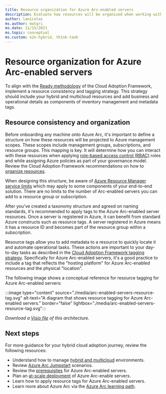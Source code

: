 ```yaml
---
title: Resource organization for Azure Arc-enabled servers
description: Evaluate how resources will be organized when working with Azure Arc-enabled servers
author: lanicolas
ms.author: matgri
ms.date: 11/15/2021
ms.topic: conceptual
ms.custom: e2e-hybrid, think-tank
---
```


# Resource organization for Azure Arc-enabled servers

To align with the [Ready methodology](../../../ready/index.md) of the Cloud Adoption Framework, implement a resource consistency and tagging strategy. This strategy should include your hybrid and multicloud resources and add business and operational details as components of inventory management and metadata tags.

## Resource consistency and organization

Before onboarding any machine onto Azure Arc, it's important to define a structure on how these resources will be projected to Azure management scopes. These scopes include management groups, subscriptions, and resource groups. This mapping is key. It will determine how you can interact with these resources when applying [role-based access control (RBAC)](/entra/identity/role-based-access-control/best-practices) roles and while assigning Azure policies as part of your governance model. Review the Cloud Adoption Framework recommendations on how to [organize resources](../../../ready/azure-setup-guide/organize-resources.md?tabs=AzureManagementGroupsAndHierarchy).

When designing this structure, be aware of [Azure Resource Manager service limits](/azure/azure-arc/servers/agent-overview#azure-subscription-and-service-limits) which may apply to some components of your end-to-end solution. There are no limits to the number of Arc-enabled servers you can add to a resource group or subscription.

After you've created a taxonomy structure and agreed on naming standards, it's recommended to apply tags to the Azure Arc-enabled server resources. Once a server is registered in Azure, it can benefit from standard Azure constructs such as resource tags. A server registered in Azure means it has a resource ID and becomes part of the resource group within a subscription.

Resource tags allow you to add metadata to a resource to quickly locate it and automate operational tasks. These actions are important to your day-to-day tasks as described in the [Cloud Adoption Framework tagging strategy](/azure/cloud-adoption-framework/ready/azure-best-practices/resource-tagging). Specifically for Azure Arc-enabled servers, it's a good practice to include a tag that reflects the "hosting platform" for Azure Arc-enabled resources and the physical "location".

The following image shows a conceptual reference for resource tagging for Azure Arc-enabled servers:

:::image type="content" source="./media/arc-enabled-servers-resource-tag.svg" alt-text="A diagram that shows resource tagging for Azure Arc-enabled servers." border="false" lightbox="./media/arc-enabled-servers-resource-tag.svg":::

*Download a [Visio file](https://github.com/microsoft/CloudAdoptionFramework/raw/main/scenarios/hybrid/arc-enabled-servers/arc-enabled-servers-resource-tag-update.vsdx) of this architecture.*

## Next steps

For more guidance for your hybrid cloud adoption journey, review the following resources:

- Understand how to manage [hybrid and multicloud](../manage.md) environments.
- Review [Azure Arc Jumpstart](https://azurearcjumpstart.io/azure_arc_jumpstart/azure_arc_servers/day2/) scenarios.
- Review the [prerequisites](/azure/azure-arc/servers/agent-overview#prerequisites) for Azure Arc-enabled servers.
- Plan an [at-scale deployment](/azure/azure-arc/servers/plan-at-scale-deployment) of Azure Arc-enable servers.
- Learn how to apply resource tags for Azure Arc-enabled servers.
- Learn more about Azure Arc via the [Azure Arc learning path](/training/paths/manage-hybrid-infrastructure-with-azure-arc/).
